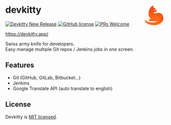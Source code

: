 # devkitty <a href="#"><img align="right" src="build-assets/icon.png" height="70px"/></a>

[![Devkitty New Release](https://github.com/egor-xyz/devkitty/actions/workflows/devkittyCI.yml/badge.svg)](https://github.com/egor-xyz/devkitty/actions/workflows/devkittyCI.yml)
[![GitHub license](https://img.shields.io/badge/license-MIT-blue.svg)](https://github.com/egor-xyz/devkitty/blob/main/LICENSE)
[![PRs Welcome](https://img.shields.io/badge/PRs-welcome-brightgreen.svg)](https://github.com/egor-xyz/devkitty/pulls)

<https://devkitty.app/>

Swiss army knife for developers.\
Easy manage multiple Git repos / Jenkins jobs in one screen.

## Features

- Git (GitHub, GitLab, Bitbucket...)
- Jenkins
- Google Translate API (auto translate to english)

## License

Devkitty is [MIT licensed](./LICENSE).
